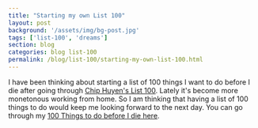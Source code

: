 ```yaml
---
title: "Starting my own List 100"
layout: post
background: '/assets/img/bg-post.jpg'
tags: ['list-100', 'dreams']
section: blog
categories: blog list-100
permalink: /blog/list-100/starting-my-own-list-100.html
---
```


I have been thinking about starting a list of 100 things I want to do before I die after going through <a href="https://huyenchip.com/list-100/" target="_blank">Chip Huyen's List 100</a>. Lately it's become more monetonous working from home. So I am thinking that having a list of 100 things to do would keep me looking forward to the next day. You can go through my [100 Things to do before I die here](http://localhost:4000/list-100).
